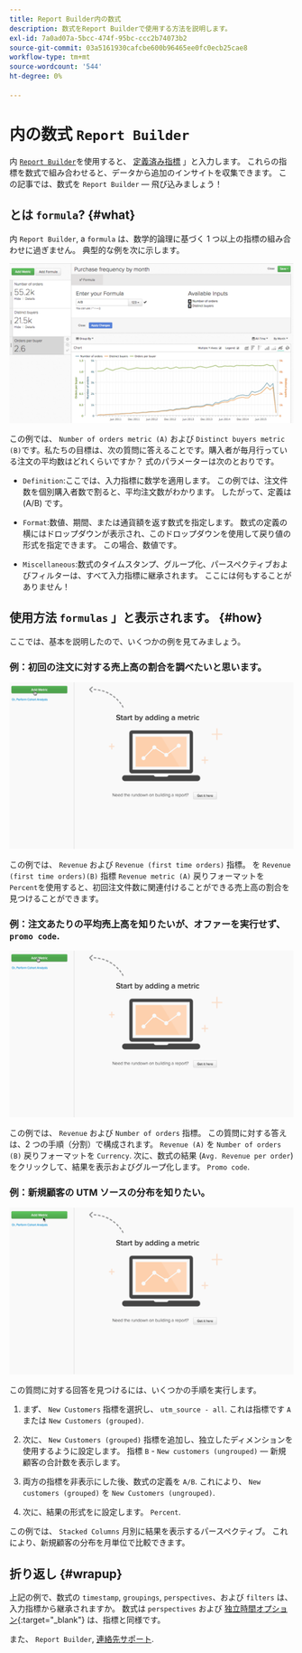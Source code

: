 ```yaml
---
title: Report Builder内の数式
description: 数式をReport Builderで使用する方法を説明します。
exl-id: 7a0ad07a-5bcc-474f-95bc-ccc2b74073b2
source-git-commit: 03a5161930cafcbe600b96465ee0fc0ecb25cae8
workflow-type: tm+mt
source-wordcount: '544'
ht-degree: 0%

---
```


# 内の数式 `Report Builder`

内 [`Report Builder`](../../tutorials/using-visual-report-builder.md)を使用すると、 [定義済み指標](../../data-user/reports/ess-manage-data-metrics.md) 」と入力します。 これらの指標を数式で組み合わせると、データから追加のインサイトを収集できます。 この記事では、数式を `Report Builder`  — 飛び込みましょう！

## とは `formula`? {#what}

内 `Report Builder`, a `formula` は、数学的論理に基づく 1 つ以上の指標の組み合わせに過ぎません。 典型的な例を次に示します。

![](../../assets/formula-example.png)

この例では、 `Number of orders metric (A)` および `Distinct buyers metric (B)`です。私たちの目標は、次の質問に答えることです。購入者が毎月行っている注文の平均数はどれくらいですか？ 式のパラメーターは次のとおりです。

* `Definition`:ここでは、入力指標に数学を適用します。 この例では、注文件数を個別購入者数で割ると、平均注文数がわかります。 したがって、定義は (A/B) です。

* `Format`:数値、期間、または通貨額を返す数式を指定します。 数式の定義の横にはドロップダウンが表示され、このドロップダウンを使用して戻り値の形式を指定できます。 この場合、数値です。

* `Miscellaneous`:数式のタイムスタンプ、グループ化、パースペクティブおよびフィルターは、すべて入力指標に継承されます。 ここには何もすることがありません！

## 使用方法 `formulas` 」と表示されます。 {#how}

ここでは、基本を説明したので、いくつかの例を見てみましょう。

### 例：初回の注文に対する売上高の割合を調べたいと思います。

![数式を使用して、初回注文に関連する売上高の割合を検索する](../../assets/first_time_orders.gif)

この例では、 `Revenue` および `Revenue (first time orders)` 指標。 を `Revenue (first time orders)(B)` 指標 `Revenue metric (A)` 戻りフォーマットを `Percent`を使用すると、初回注文件数に関連付けることができる売上高の割合を見つけることができます。

### 例：注文あたりの平均売上高を知りたいが、オファーを実行せず、 `promo code`.

![式を使用した、プロモコードの有無に関わらず、注文あたりの平均売上高の検索](../../assets/promo_code.gif)

この例では、 `Revenue` および `Number of orders` 指標。 この質問に対する答えは、2 つの手順（分割）で構成されます。 `Revenue (A)` を `Number of orders (B)` 戻りフォーマットを `Currency`. 次に、数式の結果 (`Avg. Revenue per order`) をクリックして、結果を表示およびグループ化します。 `Promo code`.

### 例：新規顧客の UTM ソースの分布を知りたい。

![数式を使用した新規顧客の UTM ソースの分布の検索](../../assets/distro.gif)

この質問に対する回答を見つけるには、いくつかの手順を実行します。

1. まず、 `New Customers` 指標を選択し、 `utm_source - all`. これは指標です `A`または `New Customers (grouped)`.

1. 次に、 `New Customers (grouped)` 指標を追加し、独立したディメンションを使用するように設定します。 指標 `B` - `New customers (ungrouped)`  — 新規顧客の合計数を表示します。

1. 両方の指標を非表示にした後、数式の定義を `A/B`. これにより、 `New customers (grouped)` を `New Customers (ungrouped)`.

1. 次に、結果の形式をに設定します。 `Percent`.

この例では、 `Stacked Columns` 月別に結果を表示するパースペクティブ。 これにより、新規顧客の分布を月単位で比較できます。

## 折り返し {#wrapup}

上記の例で、数式の `timestamp`, `groupings`, `perspectives`、および `filters` は、入力指標から継承されますか。 数式は `perspectives` および [独立時間オプション](../../tutorials/time-options-visual-rpt-bldr.md){:target=&quot;_blank&quot;} は、指標と同様です。

また、 `Report Builder`, [連絡先サポート](../../guide-overview.md).
